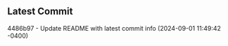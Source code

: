 
## Latest Commit
4486b97 - Update README with latest commit info (2024-09-01 11:49:42 -0400) <Yunxi-Zhou>
